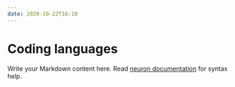 ```yaml
---
date: 2020-10-22T16:10
---
```


# Coding languages

Write your Markdown content here. Read [neuron documentation](https://neuron.zettel.page/2011404.html) for syntax help.


